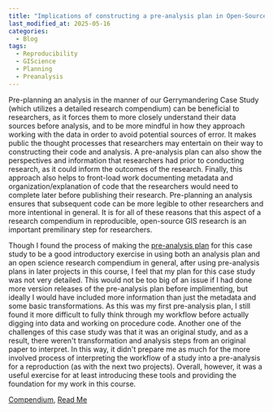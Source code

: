 ```yaml
---
title: "Implications of constructing a pre-analysis plan in Open-Source GIS Research"
last_modified_at: 2025-05-16
categories:
  - Blog
tags:
  - Reproducibility
  - GIScience
  - Planning
  - Preanalysis
---
```

Pre-planning an analysis in the manner of our Gerrymandering Case Study (which utilizes a detailed research compendium) can be beneficial to researchers, as it forces them to more closely understand their data sources before analysis, and to be more mindful in how they approach working with the data in order to avoid potential sources of error. It makes public the thought processes that researchers may entertain on their way to constructing their code and analysis. A pre-analysis plan can also show the perspectives and information that researchers had prior to conducting research, as it could inform the outcomes of the research. Finally, this approach also helps to front-load work documenting metadata and organization/explanation of code that the researchers would need to complete later before publishing their research. Pre-planning an analysis ensures that subsequent code can be more legible to other researchers and more intentional in general. It is for all of these reasons that this aspect of a research compendium in reproducible, open-source GIS research is an important premilinary step for researchers.

Though I found the process of making the [pre-analysis plan](https://padutchfan123.github.io/OR-Gerrymander-Alabama/gerrymandering_analysis_plan0.1.html) for this case study to be a good introductory exercise in using both an analysis plan and an open science research compendium in general, after using pre-analysis plans in later projects in this course, I feel that my plan for this case study was not very detailed. This would not be too big of an issue if I had done more version releases of the pre-analysis plan before implimenting, but ideally I would have included more information than just the metadata and some basic transformations. As this was my first pre-analysis plan, I still found it more difficult to fully think through my workflow before actually digging into data and working on procedure code. Another one of the challenges of this case study was that it was an original study, and as a result, there weren't transformation and analysis steps from an original paper to interpret. In this way, it didn't prepare me as much for the more involved process of interpreting the workflow of a study into a pre-analysis for a reproduction (as with the next two projects). Overall, however, it was a useful exercise for at least introducing these tools and providing the foundation for my work in this course.

[Compendium](https://github.com/padutchfan123/OR-Gerrymander-Alabama),
[Read Me](https://padutchfan123.github.io/OR-Gerrymander-Alabama/readme.html)